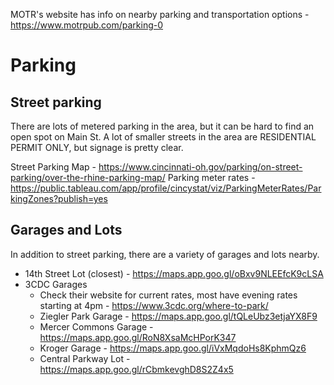 MOTR's website has info on nearby parking and transportation options - https://www.motrpub.com/parking-0

# Parking

## Street parking

There are lots of metered parking in the area, but it can be hard to find an open spot on Main St. A lot of smaller streets in the area are RESIDENTIAL PERMIT ONLY, but signage is pretty clear.

Street Parking Map - https://www.cincinnati-oh.gov/parking/on-street-parking/over-the-rhine-parking-map/
Parking meter rates - https://public.tableau.com/app/profile/cincystat/viz/ParkingMeterRates/ParkingZones?publish=yes

## Garages and Lots

In addition to street parking, there are a variety of garages and lots nearby.

- 14th Street Lot (closest) - https://maps.app.goo.gl/oBxv9NLEEfcK9cLSA
- 3CDC Garages
  - Check their website for current rates, most have evening rates starting at 4pm - https://www.3cdc.org/where-to-park/
  - Ziegler Park Garage - https://maps.app.goo.gl/tQLeUbz3etjaYX8F9
  - Mercer Commons Garage - https://maps.app.goo.gl/RoN8XsaMcHPorK347
  - Kroger Garage - https://maps.app.goo.gl/iVxMqdoHs8KphmQz6
  - Central Parkway Lot - https://maps.app.goo.gl/rCbmkevghD8S2Z4x5
